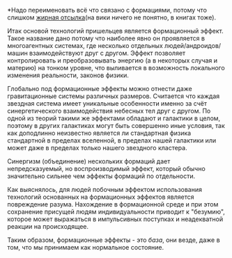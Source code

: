 *Надо переименовать всё что связано с формациями, потому что слишком [жирная отсылка](https://machineries-of-empire.fandom.com/wiki/Formation_instinct)(на вики ничего не понятно, в книгах тоже). 

Итак основой технологий пришельцев является формационный эффект. Такое название дано потому что наиболее явно он проявляется в многоагентных системах, где несколько отдельных людей/андроидов/машин взаимодействуют друг с другом. Эффект позволяет контролировать и преобразовывать энергию (а в некоторых случая и материю) на тонком уровне, что выливается в возможность локального изменения реальности, законов физики. 

Глобально под формационные эффекты можно отнести даже гравитационные системы различных размеров. Считается что каждая звездная система имеет уникальные особенности именно за счёт синергетического взаимодействия небесных тел друг с другом. По одной из теорий такими же эффектами обладают и галактики в целом, поэтому в других галактиках могут быть совершенно иные условия, так как доподлинно неизвестно является ли стандартная физика стандартной в пределах вселенной, в пределах нашей галактики или может даже в пределах только нашего звездного кластера.

Синергизм (объединение) нескольких формаций дает непредсказуемый, но воспроизводимый эффект, который обычно значительно сильнее чем эффекты формаций по отдельности.

Как выяснялось, для людей побочным эффектом использования технологий основанных на формационных эффектов является повреждение разума. Нахождение в формационной среде и при этом сохранение присущей людям индивидуальности приводит к "безумию", которое может выражаться в импульсивных поступках и неадекватной реакции на происходящее.

Таким образом, формационные эффекты - это *база*, они везде, даже в том, что мы принимаем как нормальное состояние.